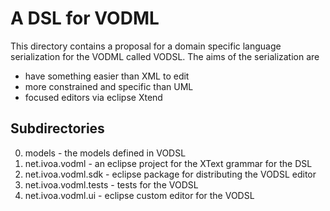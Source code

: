 A DSL for VODML
===============

This directory contains a proposal for a domain specific language serialization 
for the VODML called VODSL. The aims of the serialization are

 - have something easier than XML to edit
 - more constrained and specific than UML
 - focused editors via eclipse Xtend
 
 
Subdirectories
--------------

 0. models - the models defined in VODSL
 1. net.ivoa.vodml - an eclipse project for the XText grammar for the DSL
 2. net.ivoa.vodml.sdk - eclipse package for distributing the VODSL editor
 3. net.ivoa.vodml.tests - tests for the VODSL
 4. net.ivoa.vodml.ui - eclipse custom editor for the VODSL
 
 